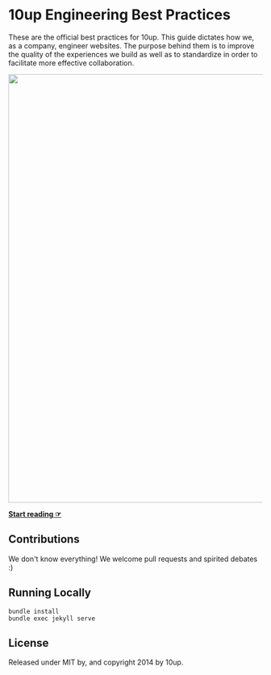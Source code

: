 # 10up Engineering Best Practices

These are the official best practices for 10up. This guide dictates how we, as a company, engineer websites. The purpose behind them is to improve the quality of the experiences we build as well as to standardize in order to facilitate more effective collaboration.

<a href="https://10up.com/contact/"><img src="https://10updotcom-wpengine.s3.amazonaws.com/uploads/2016/10/10up-Github-Banner.png" width="850"></a>


**[Start reading ☞](https://10up.github.io/Engineering-Best-Practices/)**

## Contributions

We don't know everything! We welcome pull requests and spirited debates :)

## Running Locally

```
bundle install
bundle exec jekyll serve
```

## License

Released under MIT by, and copyright 2014 by 10up.
